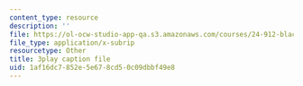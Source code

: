 ```yaml
---
content_type: resource
description: ''
file: https://ol-ocw-studio-app-qa.s3.amazonaws.com/courses/24-912-black-matters-introduction-to-black-studies-spring-2017/1af16dc7852e5e678cd50c09dbbf49e8_apWRSZbJCyM.vtt
file_type: application/x-subrip
resourcetype: Other
title: 3play caption file
uid: 1af16dc7-852e-5e67-8cd5-0c09dbbf49e8
---
```

